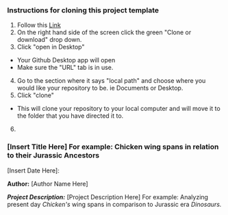 ### Instructions for cloning this project template

1. Follow this [Link](https://github.com/ToriLarson/BDA_Project_Template)
2. On the right hand side of the screen click the green "Clone or download" drop down.
3. Click "open in Desktop"
  - Your Github Desktop app will open
  - Make sure the "URL" tab is in use.
4. Go to the section where it says "local path" and choose where you would like your repository to be. ie Documents or Desktop.
5. Click "clone"
  - This will clone your repository to your local computer and will move it to the folder that you have directed it to.
6. 





### [Insert Title Here] For example: Chicken wing spans in relation to their Jurassic Ancestors

[Insert Date Here]:

**Author:** [Author Name Here]


__*Project Description:*__ [Project Description Here] For example: Analyzing present day *Chicken's* wing spans in comparison to Jurassic era *Dinosaurs.*
